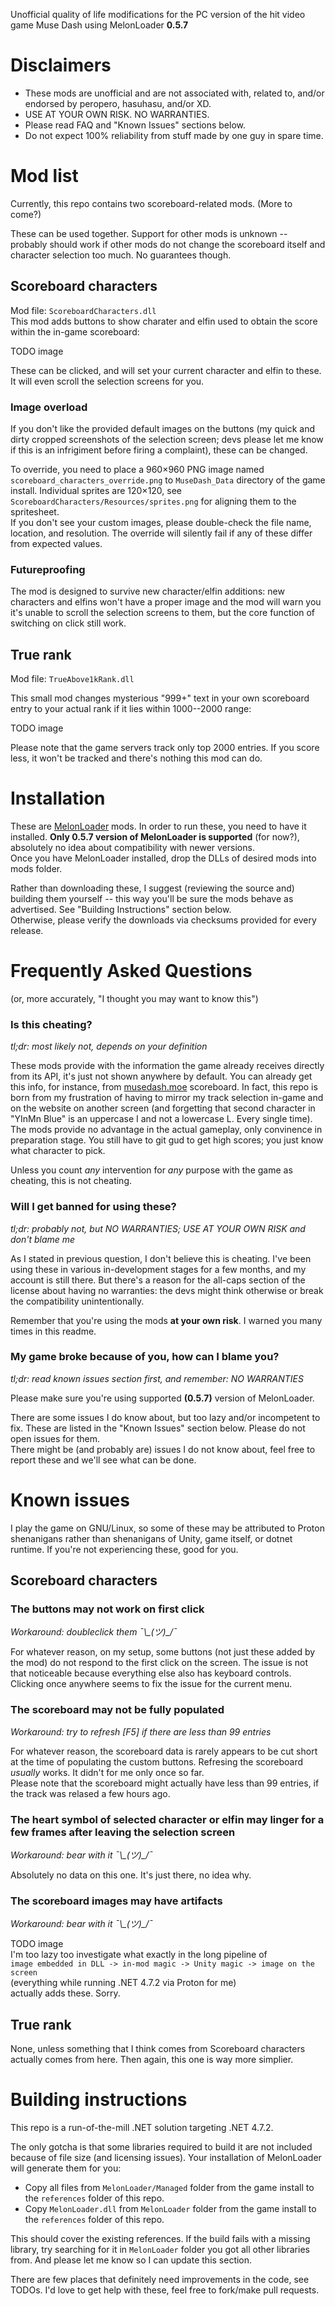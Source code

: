 Unofficial quality of life modifications for the PC version of the hit video game Muse Dash using MelonLoader **0.5.7**

# Disclaimers
* These mods are unofficial and are not associated with, related to, and/or endorsed by peropero, hasuhasu, and/or XD.
* USE AT YOUR OWN RISK. NO WARRANTIES.
* Please read FAQ and "Known Issues" sections below.
* Do not expect 100% reliability from stuff made by one guy in spare time. 

# Mod list
Currently, this repo contains two scoreboard-related mods. (More to come?)  

These can be used together. Support for other mods is unknown -- probably should work if other mods do not change the scoreboard itself and character selection too much. No guarantees though.

## Scoreboard characters
Mod file: `ScoreboardCharacters.dll`  
This mod adds buttons to show charater and elfin used to obtain the score within the in-game scoreboard:

TODO image

These can be clicked, and will set your current character and elfin to these. It will even scroll the selection screens for you.

### Image overload
If you don't like the provided default images on the buttons (my quick and dirty cropped screenshots of the selection screen; devs please let me know if this is an infrigiment before firing a complaint), these can be changed.

To override, you need to place a 960×960 PNG image named `scoreboard_characters_override.png` to `MuseDash_Data` directory of the game install. Individual sprites are 120×120, see `ScoreboardCharacters/Resources/sprites.png` for aligning them to the spritesheet.  
If you don't see your custom images, please double-check the file name, location, and resolution. The override will silently fail if any of these differ from expected values.

### Futureproofing
The mod is designed to survive new character/elfin additions: new characters and elfins won't have a proper image and the mod will warn you it's unable to scroll the selection screens to them, but the core function of switching on click still work.

## True rank
Mod file: `TrueAbove1kRank.dll`

This small mod changes mysterious "999+" text in your own scoreboard entry to your actual rank if it lies within 1000--2000 range:

TODO image

Please note that the game servers track only top 2000 entries. If you score less, it won't be tracked and there's nothing this mod can do.

# Installation
These are [MelonLoader](https://melonwiki.xyz/) mods. In order to run these, you need to have it installed. **Only 0.5.7 version of MelonLoader is supported** (for now?), absolutely no idea about compatibility with newer versions.  
Once you have MelonLoader installed, drop the DLLs of desired mods into mods folder.

Rather than downloading these, I suggest (reviewing the source and) building them yourself -- this way you'll be sure the mods behave as advertised. See "Building Instructions" section below.  
Otherwise, please verify the downloads via checksums provided for every release.

# Frequently Asked Questions
(or, more accurately, "I thought you may want to know this")
### Is this cheating?
_tl;dr: most likely not, depends on your definition_

These mods provide with the information the game already receives directly from its API, it's just not shown anywhere by default. You can already get this info, for instance, from [musedash.moe](https://musedash.moe/) scoreboard. In fact, this repo is born from my frustration of having to mirror my track selection in-game and on the website on another screen (and forgetting that second character in "YInMn Blue" is an uppercase I and not a lowercase L. Every single time).  
The mods provide no advantage in the actual gameplay, only convinence in preparation stage. You still have to git gud to get high scores; you just know what character to pick.

Unless you count _any_ intervention for _any_ purpose with the game as cheating, this is not cheating.

### Will I get banned for using these?
_tl;dr: probably not, but NO WARRANTIES; USE AT YOUR OWN RISK and don't blame me_

As I stated in previous question, I don't believe this is cheating. I've been using these in various in-development stages for a few months, and my account is still there. But there's a reason for the all-caps section of the license about having no warranties: the devs might think otherwise or break the compatibility unintentionally.  

Remember that you're using the mods **at your own risk**. I warned you many times in this readme.

### My game broke because of you, how can I blame you?
_tl;dr: read known issues section first, and remember: NO WARRANTIES_

Please make sure you're using supported **(0.5.7)** version of MelonLoader.

There are some issues I do know about, but too lazy and/or incompetent to fix. These are listed in the "Known Issues" section below. Please do not open issues for them.  
There might be (and probably are) issues I do not know about, feel free to report these and we'll see what can be done.

# Known issues
I play the game on GNU/Linux, so some of these may be attributed to Proton shenanigans rather than shenanigans of Unity, game itself, or dotnet runtime. If you're not experiencing these, good for you.

## Scoreboard characters
### The buttons may not work on first click
_Workaround: doubleclick them ¯\\\_(ツ)\_/¯_

For whatever reason, on my setup, some buttons (not just these added by the mod) do not respond to the first click on the screen. The issue is not that noticeable because everything else also has keyboard controls. Clicking once anywhere seems to fix the issue for the current menu.

### The scoreboard may not be fully populated
_Workaround: try to refresh [F5] if there are less than 99 entries_

For whatever reason, the scoreboard data is rarely appears to be cut short at the time of populating the custom buttons. Refresing the scoreboard _usually_ works. It didn't for me only once so far.  
Please note that the scoreboard might actually have less than 99 entries, if the track was relased a few hours ago.

### The heart symbol of selected character or elfin may linger for a few frames after leaving the selection screen
_Workaround: bear with it ¯\\\_(ツ)\_/¯_

Absolutely no data on this one. It's just there, no idea why.

### The scoreboard images may have artifacts
_Workaround: bear with it ¯\\\_(ツ)\_/¯_

TODO image  
I'm too lazy too investigate what exactly in the long pipeline of  
`image embedded in DLL -> in-mod magic -> Unity magic -> image on the screen`  
(everything while running .NET 4.7.2 via Proton for me)  
actually adds these. Sorry.

## True rank
None, unless something that I think comes from Scoreboard characters actually comes from here. Then again, this one is way more simplier.

# Building instructions
This repo is a run-of-the-mill .NET solution targeting .NET 4.7.2.

The only gotcha is that some libraries required to build it are not included because of file size (and licensing issues). Your installation of MelonLoader will generate them for you:
* Copy all files from `MelonLoader/Managed` folder from the game install to the `references` folder of this repo.
* Copy `MelonLoader.dll` from `MelonLoader` folder from the game install to the `references` folder of this repo.

This should cover the existing references. If the build fails with a missing library, try searching for it in `MelonLoader` folder you got all other libraries from. And please let me know so I can update this section.

There are few places that definitely need improvements in the code, see TODOs. I'd love to get help with these, feel free to fork/make pull requests.
